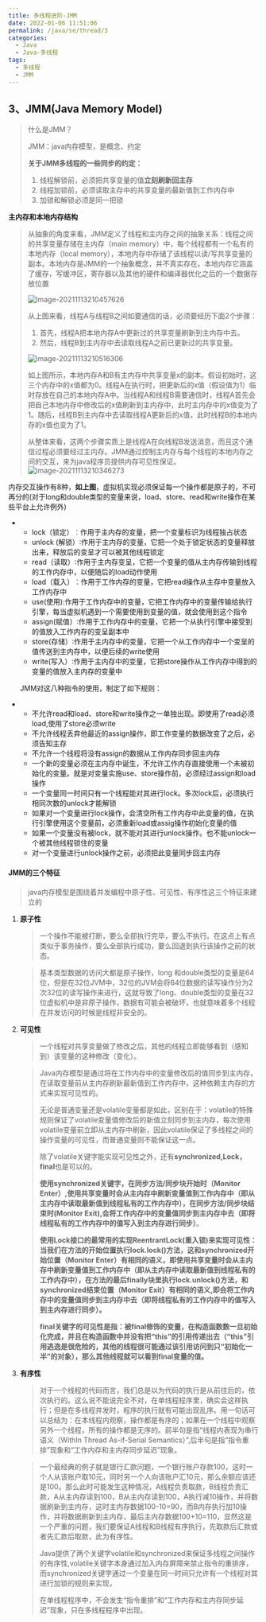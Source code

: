 ```yaml
---
title: 多线程进阶-JMM
date: 2022-01-06 11:51:06
permalink: /java/se/thread/3
categories: 
  - Java
  - Java-多线程
tags: 
  - 多线程
  - JMM
---
```


## 3、JMM(Java Memory Model)

> 什么是JMM？
>
> JMM：java内存模型，是概念、约定
>
> **关于JMM多线程的一些同步的约定：**
>
> 1. 线程解锁前，必须把共享变量的值**立刻刷新回主存**
> 2. 线程加锁前，必须读取主存中的共享变量的最新值到工作内存中
> 3. 加锁和解锁必须是同一把锁



**主内存和本地内存结构**

> 从抽象的角度来看，JMM定义了线程和主内存之间的抽象关系：线程之间的共享变量存储在主内存（main memory）中，每个线程都有一个私有的本地内存（local memory），本地内存中存储了该线程以读/写共享变量的副本。本地内存是JMM的一个抽象概念，并不真实存在。本地内存它涵盖了缓存，写缓冲区，寄存器以及其他的硬件和编译器优化之后的一个数据存放位置
>
> 
>
> ![image-20211113210457626](https://images.zaiolos.top/images/202201061159316.png)
>
> 从上图来看，线程A与线程B之间如要通信的话，必须要经历下面2个步骤：
>
> 1. 首先，线程A把本地内存A中更新过的共享变量刷新到主内存中去。
> 2. 然后，线程B到主内存中去读取线程A之前已更新过的共享变量。
>
> ![image-20211113210516306](https://images.zaiolos.top/images/image-20211113210516306.png)
>
> 
>
> 如上图所示，本地内存A和B有主内存中共享变量x的副本。假设初始时，这三个内存中的x值都为0。线程A在执行时，把更新后的x值（假设值为1）临时存放在自己的本地内存A中。当线程A和线程B需要通信时，线程A首先会把自己本地内存中修改后的x值刷新到主内存中，此时主内存中的x值变为了1。随后，线程B到主内存中去读取线程A更新后的x值，此时线程B的本地内存的x值也变为了1。
>
> 从整体来看，这两个步骤实质上是线程A在向线程B发送消息，而且这个通信过程必须要经过主内存。JMM通过控制主内存与每个线程的本地内存之间的交互，来为java程序员提供内存可见性保证。
> ![image-20211113210346273](https://images.zaiolos.top/images/202201061159419.png)



内存交互操作有8种，**如上图**，虚拟机实现必须保证每一个操作都是原子的，不可再分的(对于long和double类型的变量来说，load、store、read和write操作在某些平台上允许例外)

- - lock（锁定）︰作用于主内存的变量，把一个变量标识为线程独占状态
  - unlock (解锁）∶作用于主内存的变量，它把一个处于锁定状态的变量释放出来，释放后的变呈才可以被其他线程锁定
  - read（读取）∶作用于主内存变呈，它把一个变量的值从主内存传输到线程的工作内存中，以便随后的load动作使用
  - load（载入）︰作用于工作内存的变量，它把read操作从主存中变量放入工作内存中
  - use(使用):作用于工作内存中的变量，它把工作内存中的变量传输给执行引擎，每当虚拟机遇到一个需要使用到变量的值，就会使用到这个指令
  - assign(赋值）∶作用于工作内存中的变量，它把一个从执行引擎中接受到的值放入工作内存的变呈副本中
  - store(存储）∶作用于主内存中的变量，它把一个从工作内存中一个变呈的值传送到主内存中，以便后续的write使用
  - write(写入）∶作用于主内存中的变量，它把store操作从工作内存中得到的变量的值放入主内存的变量中

  JMM对这八种指令的使用，制定了如下规则：

- - 不允许read和load、store和write操作之一单独出现。即使用了read必须load,使用了store必须write
  - 不允许线程丢弃他最近的assign操作，即工作变量的数据改变了之后，必须告知主存
  - 不允许一个线程将没有assign的数据从工作内存同步回主内存
  - 一个新的变量必须在主内存中诞生，不允许工作内存直接使用一个未被初始化的变量。就是对变量实施use、store操作前，必须经过assign和load操作
  - 一个变量同一时间只有一个线程能对其进行lock。多次lock后，必须执行相同次数的unlock才能解锁
  - 如果对一个变量进行lock操作，会清空所有工作内存中此变量的值，在执行引擎使用这个变量前，必须重新load或assig操作初始化变量的值
  - 如果一个变量没有被lock，就不能对其进行unlock操作。也不能unlock一个被其他线程锁住的变量
  - 对一个变量进行unlock操作之前，必须把此变量同步回主内存



#### JMM的三个特征

> java内存模型是围绕着并发编程中原子性、可见性、有序性这三个特征来建立的

1. **原子性**

   > 一个操作不能被打断，要么全部执行完毕，要么不执行。在这点上有点类似于事务操作，要么全部执行成功，要么回退到执行该操作之前的状态。

   > 基本类型数据的访问大都是原子操作，long 和double类型的变量是64位，但是在32位JVM中，32位的JVM会将64位数据的读写操作分为2次32位的读写操作来进行，这就导致了long、double类型的变量在32位虚拟机中是非原子操作，数据有可能会被破坏，也就意味着多个线程在并发访问的时候是线程非安全的。

2. **可见性**

   > 一个线程对共享变量做了修改之后，其他的线程立即能够看到（感知到）该变量的这种修改（变化）。

   > Java内存模型是通过将在工作内存中的变量修改后的值同步到主内存，在读取变量前从主内存刷新最新值到工作内存中，这种依赖主内存的方式来实现可见性的。
   >
   > 无论是普通变量还是volatile变量都是如此，区别在于：volatile的特殊规则保证了volatile变量值修改后的新值立刻同步到主内存，每次使用volatile变量前立即从主内存中刷新，因此volatile保证了多线程之间的操作变量的可见性，而普通变量则不能保证这一点。
   >
   > 除了volatile关键字能实现可见性之外，还有**synchronized,Lock，final**也是可以的。
   >
   > **使用synchronized关键字，在同步方法/同步块开始时（Monitor Enter）,使用共享变量时会从主内存中刷新变量值到工作内存中（即从主内存中读取最新值到线程私有的工作内存中），在同步方法/同步块结束时(Monitor Exit),会将工作内存中的变量值同步到主内存中去（即将线程私有的工作内存中的值写入到主内存进行同步）**。
   >
   > **使用Lock接口的最常用的实现ReentrantLock(重入锁)来实现可见性：当我们在方法的开始位置执行lock.lock()方法，这和synchronized开始位置（Monitor Enter）有相同的语义，即使用共享变量时会从主内存中刷新变量值到工作内存中（即从主内存中读取最新值到线程私有的工作内存中），在方法的最后finally块里执行lock.unlock()方法，和synchronized结束位置（Monitor Exit）有相同的语义,即会将工作内存中的变量值同步到主内存中去（即将线程私有的工作内存中的值写入到主内存进行同步）。**
   >
   > **final关键字的可见性是指：被final修饰的变量，在构造函数数一旦初始化完成，并且在构造函数中并没有把“this”的引用传递出去（“this”引用逃逸是很危险的，其他的线程很可能通过该引用访问到只“初始化一半”的对象），那么其他线程就可以看到final变量的值。**

3. **有序性**

   > 对于一个线程的代码而言，我们总是以为代码的执行是从前往后的，依次执行的。这么说不能说完全不对，在单线程程序里，确实会这样执行；但是在多线程并发时，程序的执行就有可能出现乱序。用一句话可以总结为：在本线程内观察，操作都是有序的；如果在一个线程中观察另外一个线程，所有的操作都是无序的。前半句是指“线程内表现为串行语义（WithIn Thread As-if-Serial Semantics）”,后半句是指“指令重排”现象和“工作内存和主内存同步延迟”现象。

   > 一个最经典的例子就是银行汇款问题，一个银行账户存款100，这时一个人从该账户取10元，同时另一个人向该账户汇10元，那么余额应该还是100。那么此时可能发生这种情况，A线程负责取款，B线程负责汇款，A从主内存读到100，B从主内存读到100，A执行减10操作，并将数据刷新到主内存，这时主内存数据100-10=90，而B内存执行加10操作，并将数据刷新到主内存，最后主内存数据100+10=110，显然这是一个严重的问题，我们要保证A线程和B线程有序执行，先取款后汇款或者先汇款后取款，此为有序性。
   >
   > Java提供了两个关键字volatile和synchronized来保证多线程之间操作的有序性,volatile关键字本身通过加入内存屏障来禁止指令的重排序，而synchronized关键字通过一个变量在同一时间只允许有一个线程对其进行加锁的规则来实现，
   >
   > 在单线程程序中，不会发生“指令重排”和“工作内存和主内存同步延迟”现象，只在多线程程序中出现。

